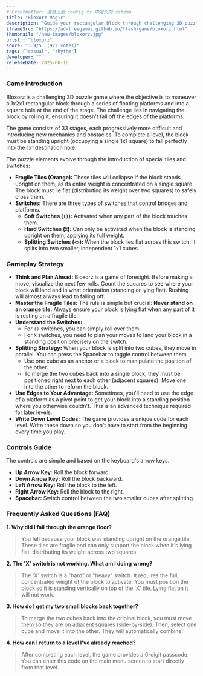```yaml
---
# Frontmatter: 遵循上面 config.ts 中定义的 schema
title: "Bloxorz Magic"
description: "Guide your rectangular block through challenging 3D puzzles in Bloxorz. Navigate fragile tiles, operate switches, split your block in two, and carefully roll to the exit hole in this classic brain-teasing game."
iframeSrc: "https://ad-freegames.github.io/flash/game/bloxorz.html"
thumbnail: "/new-images/bloxorz.jpg"
urlstr: "bloxorz"
score: "3.9/5  (922 votes)"
tags: ["casual", "rhythm"]
developer: ""
releaseDate: 2025-08-16
---
```





### Game Introduction

Bloxorz is a challenging 3D puzzle game where the objective is to maneuver a 1x2x1 rectangular block through a series of floating platforms and into a square hole at the end of the stage. The challenge lies in navigating the block by rolling it, ensuring it doesn't fall off the edges of the platforms.

The game consists of 33 stages, each progressively more difficult and introducing new mechanics and obstacles. To complete a level, the block must be standing upright (occupying a single 1x1 square) to fall perfectly into the 1x1 destination hole.

The puzzle elements evolve through the introduction of special tiles and switches:
-   **Fragile Tiles (Orange):** These tiles will collapse if the block stands upright on them, as its entire weight is concentrated on a single square. The block must lie flat (distributing its weight over two squares) to safely cross them.
-   **Switches:** There are three types of switches that control bridges and platforms.
    -   **Soft Switches (`()`):** Activated when any part of the block touches them.
    -   **Hard Switches (`X`):** Can only be activated when the block is standing upright on them, applying its full weight.
    -   **Splitting Switches (`<>`):** When the block lies flat across this switch, it splits into two smaller, independent 1x1 cubes.

### Gameplay Strategy

-   **Think and Plan Ahead:** Bloxorz is a game of foresight. Before making a move, visualize the next few rolls. Count the squares to see where your block will land and in what orientation (standing or lying flat). Rushing will almost always lead to falling off.
-   **Master the Fragile Tiles:** The rule is simple but crucial: **Never stand on an orange tile.** Always ensure your block is lying flat when any part of it is resting on a fragile tile.
-   **Understand the Switches:**
    -   For `()` switches, you can simply roll over them.
    -   For `X` switches, you need to plan your moves to land your block in a standing position precisely on the switch.
-   **Splitting Strategy:** When your block is split into two cubes, they move in parallel. You can press the Spacebar to toggle control between them.
    -   Use one cube as an anchor or a block to manipulate the position of the other.
    -   To merge the two cubes back into a single block, they must be positioned right next to each other (adjacent squares). Move one into the other to reform the block.
-   **Use Edges to Your Advantage:** Sometimes, you'll need to use the edge of a platform as a pivot point to get your block into a standing position where you otherwise couldn't. This is an advanced technique required for later levels.
-   **Write Down Level Codes:** The game provides a unique code for each level. Write these down so you don't have to start from the beginning every time you play.

### Controls Guide

The controls are simple and based on the keyboard's arrow keys.

-   **Up Arrow Key:** Roll the block forward.
-   **Down Arrow Key:** Roll the block backward.
-   **Left Arrow Key:** Roll the block to the left.
-   **Right Arrow Key:** Roll the block to the right.
-   **Spacebar:** Switch control between the two smaller cubes after splitting.

### Frequently Asked Questions (FAQ)

**1. Why did I fall through the orange floor?**
> You fell because your block was standing upright on the orange tile. These tiles are fragile and can only support the block when it's lying flat, distributing its weight across two squares.

**2. The 'X' switch is not working. What am I doing wrong?**
> The 'X' switch is a "hard" or "heavy" switch. It requires the full, concentrated weight of the block to activate. You must position the block so it is standing vertically on top of the 'X' tile. Lying flat on it will not work.

**3. How do I get my two small blocks back together?**
> To merge the two cubes back into the original block, you must move them so they are on adjacent squares (side-by-side). Then, select one cube and move it into the other. They will automatically combine.

**4. How can I return to a level I've already reached?**
> After completing each level, the game provides a 6-digit passcode. You can enter this code on the main menu screen to start directly from that level.

